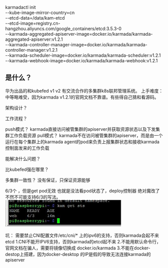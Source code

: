 karmadactl init \
    --kube-image-mirror-country=cn \
    --etcd-data=/data/kam-etcd \
    --etcd-image=registry.cn-hangzhou.aliyuncs.com/google_containers/etcd:3.5.3-0 \
    --karmada-aggregated-apiserver-image=docker.io/karmada/karmada-aggregated-apiserver:v1.2.1 \
    --karmada-controller-manager-image=docker.io/karmada/karmada-controller-manager:v1.2.1 \
    --karmada-scheduler-image=docker.io/karmada/karmada-scheduler:v1.2.1 \
    --karmada-webhook-image=docker.io/karmada/karmada-webhook:v1.2.1

## 是什么？
华为出品的和kubefed v1 v2 有交流合作的多集群k8s联邦管理系统。
上手难度：中等略难受，因为karmada v1.2.1的官网文档不靠谱。有些得自己猜和看源码。

架构设计？

工作流程？

push模式？
karmada直接访问被管集群的apiserver并获取资源状态以及下发集群工作负载资源
pull模式？
karmada不在访问被管集群的apiserver，而是由一个运行在每个集群上的karmada agent的pod来负责上报集群状态和接收karmada控制面发来的工作负载

能解决什么问题？

比kubefed强在哪里？

多集群一致性？
    没有保证，只保证资源能够


6/3个  ，但是get pod无效 也就是没法看pod状态了，deploy控制器 绝对魔改了 不然不可能支持6/3的写法。 ![avatar](img/karmada-replicas-1.jpg)




坑：
需要禁止CNI配置文件/etc/cni/* 上的ipv6的支持，否则karmada会起不来etcd
1.CNI不能开IPV6支持，否则karmada的etcd起不来
2.不能用默认命令行，官网文档在骗人，需要将镜像切换成 docker.io/karmada
3.不能在docker-destop上搭建，因为docker-desktop 的IP是假的导致无法连接karmada的apiserver